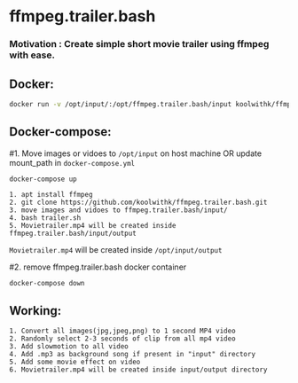 # ffmpeg.trailer.bash

### Motivation : Create simple short movie trailer using ffmpeg with ease.

## Docker:

```bash
docker run -v /opt/input/:/opt/ffmpeg.trailer.bash/input koolwithk/ffmpeg.trailer.bash
```
    
## Docker-compose:
#1. Move images or vidoes to `/opt/input` on host machine OR update mount_path in `docker-compose.yml`

```bash
docker-compose up
```

    1. apt install ffmpeg
    2. git clone https://github.com/koolwithk/ffmpeg.trailer.bash.git
    3. move images and vidoes to ffmpeg.trailer.bash/input/
    4. bash trailer.sh
    5. Movietrailer.mp4 will be created inside ffmpeg.trailer.bash/input/output


`Movietrailer.mp4` will be created inside `/opt/input/output`

#2. remove  ffmpeg.trailer.bash docker container

    docker-compose down

## Working:

    1. Convert all images(jpg,jpeg,png) to 1 second MP4 video
    2. Randomly select 2-3 seconds of clip from all mp4 video
    3. Add slowmotion to all video
    4. Add .mp3 as background song if present in "input" directory
    5. Add some movie effect on video
    6. Movietrailer.mp4 will be created inside input/output directory
